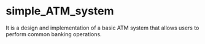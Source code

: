 # simple_ATM_system
It is a design and implementation of a basic ATM system that allows users to perform common banking operations.
